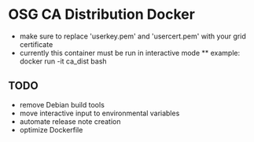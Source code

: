 # OSG CA Distribution Docker

* make sure to replace 'userkey.pem' and 'usercert.pem' with your grid certificate
* currently this container must be run in interactive mode
** example: docker run -it ca_dist bash

## TODO
* remove Debian build tools
* move interactive input to environmental variables
* automate release note creation
* optimize Dockerfile
